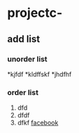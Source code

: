 # projectc-
## add list
### unorder list
*kjfdf
*kldffskf
*jhdfhf
### order list
1. dfd
2. dfdf
3. dfkf
[facebook](https://facebook)
